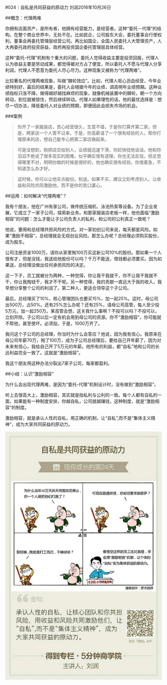 #024｜自私是共同获益的原动力
刘润2016年10月26日

##概念：代理两难

你拥有店面资产，是所有者，他拥有经营能力，是经营者。这种“委托－代理”的结构，在整个商业世界中，无处不在。比如民企，公司股东大会，委托董事会行使权利，董事会再委托管理层经营公司。再比如国企，全国人民委托人大管理资产，人大再委托政府投资获益，政府再投资国企委托管理层具体经营。

这种“委托-代理”机制有个重大的问题，委托人觉得收益主要是投资回报，代理人认为收益主要是劳动成果，都觉得被对方占了便宜，所以委托人不愿与代理人分享利润，代理人不愿意为委托人尽心尽力。这种现象又被称为“代理两难”。

比较著名的代理两难现象，叫做“棘轮效应”。比如，代理人呕心沥血经营，今年业绩特别好，最后的结果是，委托人会根据今年的业绩，调高明年业绩预期。这种业绩指标只涨不降，做得越好越找麻烦的现象，就像机械装置中的棘轮，朝一个方向转动，到位就被锁住，然后继续转动。代理人如果理性的话，他的最优选择是：想尽一切办法，降低委托人对业绩的预期，即便因此会损失市场的机会。

###案例

>你开了一家服装店，苦心经营很久，生意不错，于是你打算开第二家。但是，两家店一个人管不过来，于是，你高薪请了一个很有经验的人，帮你打理原来的店，想自己能专心把第二家店做起来。

>可是没想到，刚把店交给别人，业绩就迅速下滑，你赶快找他谈话。他和你滔滔不绝说了很多现实的困难，似乎确实很有道理，你也无法反驳。但总觉得哪里不对，明明你做的时候是很好的，他也确实很有经验。你很着急，不知道怎么办才好。

>这时候，你可以让他买点股份。别送。如果不买，建议立刻考虑别人。让收益和风险共同激励他，而不是你的苦口婆心。

##运用：如何解决“代理两难”？

我有个朋友，他在广州有家公司，做传统压缩机、泳池热泵等设备。为了企业发展，它成立了一家子公司，探索新业务。和那家服装店老板一样，他也面临“激励相容”的问题：怎么才能让子公司负责人的私利，和公司的公利真正一致呢？

他说，要用和总经理共担风险的方式。对一家初创公司来说，每天都是风险。如果“激励不相容”，总经理就会无视创业风险。那怎么办呢？总经理必须购买股份，成为股东。

公司注册资金1000万，请你从家里掏100万买这新公司10%的股份。那如果一个人很有才，但是没钱，我送给他股份可以吗？千万不能送，借钱都必须要买。因为如果送，总经理没做出任何承担风险的决定。

这一下子，员工就被分为两种，一种觉得，你让我干我就干，你不让我干我就不干，你让我掏钱干，我才不干呢。另一种觉得，我的贡献一直远大于我的收入，我早想分享整个公司的利润了。第二种人，更适合领导这个子公司。

最后，总经理买了10%，核心管理团队也要买15%，加一起25%。这时，母公司出500万，占50%。还有25%怎么办呢？还有25%，请母公司高管，每人至少投5万元，加一起250万。某高管会想，这关我什么事啊？不投可以吗？不投可以，立刻开除。子公司以后一定有机会用到母公司的资源。你不“激励相容”，你可能就不帮他，甚至使坏。必须投。于是，1000万齐了。

我问这个子公司的总经理，你当时为什么会答应？他说，因为我有信心。我原来在母公司年薪70万，掏了100万，成为子公司总经理后，要给自己开年薪了，因为对未来有信心，我给自己开了5万元的年薪。他所有的利益，都“自私”地和公司的长远利益完全一致了。这就是“激励相容”。

我这个朋友用这种办法分裂出7家子公司，每家都盈利。

##小结：认识“激励相容”

为什么会出现代理两难，是因为“委托-代理”机制设计时，没有做到“激励相容”。

听上去很高大上，激励相容，其实就是指私利与公利的一致。每个人都有自私的一面，如果能有一种制度安排，你越自私，公司就越赚钱，这种制度，就是“激励相容”的制度。

激励相容，就是承认人性的自私，用正确的机制，让“自私”,而不是“集体主义精神”，成为大家共同获益的原动力。

![](./_image/2017-08-04-11-16-17.jpg)
